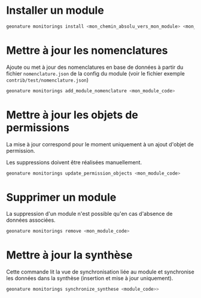 # Installer un module


```sh
geonature monitorings install <mon_chemin_absolu_vers_mon_module> <mon_module_code>
```

# Mettre à jour les nomenclatures

Ajoute ou met à jour des nomenclatures en base de données à partir du
fichier `nomenclature.json` de la config du module (voir le fichier
exemple `contrib/test/nomenclature.json`)

```sh
geonature monitorings add_module_nomenclature <mon_module_code>
```

# Mettre à jour les objets de permissions

La mise à jour correspond pour le moment uniquement à un ajout d'objet
de permission.

Les suppressions doivent être réalisées manuellement.

```sh
geonature monitorings update_permission_objects <mon_module_code>
```

# Supprimer un module

La suppression d'un module n'est possible qu'en cas d'absence de
données associées.

```sh
geonature monitorings remove <mon_module_code>
```

# Mettre à jour la synthèse

Cette commande lit la vue de synchronisation liée au module et
synchronise les données dans la synthèse (insertion et mise à jour
uniquement).

```sh
geonature monitorings synchronize_synthese <module_code>>
```
